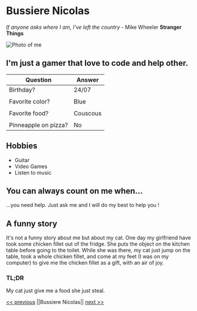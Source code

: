 # Bussiere Nicolas

*If anyone asks where I am, I've left the country* - Mike Wheeler **Stranger Things**

![Photo of me](/Pictures/me.jpg)

## I'm just a gamer that love to code and help other.

| Question               |Answer    | 
|------------------------|----------|
|Birthday?               |24/07     |
|                        |          |
|Favorite color?         |Blue      |
|                        |          |
|Favorite food?          |Couscous  |
|                        |          |
|Pinneapple on pizza?    |No        |

## Hobbies

- Guitar
- Video Games
- Listen to music

## You can always count on me when...

...you need help. Just ask me and I will do my best to help you !

## A funny story

It's not a funny story about me but about my cat. One day my girlfriend have took some chicken fillet out of the fridge. She puts the object on the kitchen table before going to the toilet. While she was there, my cat just jump on the table, took a whole chicken fillet, and come at my feet (I was on my computer) to give me the chicken fillet as a gift, with an air of joy.

### TL;DR

My cat just give me a food she just steal.

[<< previous](https://github.com/MaximeHoll/markdown-challenge) ||Bussiere Nicolas|| [next >>](https://github.com/OliviaDemaret/markdown-challenge.git)
